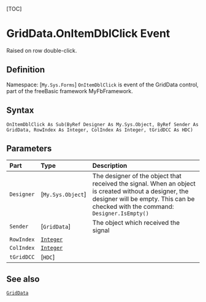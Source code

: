 [TOC]
# GridData.OnItemDblClick Event
Raised on row double-click.
## Definition
Namespace: [`My.Sys.Forms`]
`OnItemDblClick` is event of the GridData control, part of the freeBasic framework MyFbFramework.
## Syntax
```freeBasic
OnItemDblClick As Sub(ByRef Designer As My.Sys.Object, ByRef Sender As GridData, RowIndex As Integer, ColIndex As Integer, tGridDCC As HDC)
```

## Parameters

|Part|Type|Description|
| :------------ | :------------ | :------------ |
|`Designer`|[`My.Sys.Object`]|The designer of the object that received the signal. When an object is created without a designer, the designer will be empty. This can be checked with the command: `Designer.IsEmpty()`|
|`Sender`|[`GridData`]|The object which received the signal|
|`RowIndex`|[`Integer`]("https://www.freebasic.net/wiki/KeyPgInteger")||
|`ColIndex`|[`Integer`]("https://www.freebasic.net/wiki/KeyPgInteger")||
|`tGridDCC`|[`HDC`]||

## See also
[`GridData`](GridData.md)
